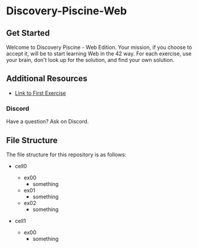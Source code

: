 # Discovery-Piscine-Web


## Get Started
Welcome to Discovery Piscine - Web Edition. Your mission, if you choose to accept it, will be to start learning Web in the 42 way. For each exercise, use your brain, don't look up for the solution, and find your own solution.

## Additional Resources
- [Link to First Exercise](https://projects.intra.42.fr/projects/cellule0-0-shell)

### Discord
Have a question? Ask on Discord.

## File Structure
The file structure for this repository is as follows:

- cell0
  - ex00
    - something
  - ex01
    - something
  - ex02
    - something

- cell1
  - ex00
    - something
